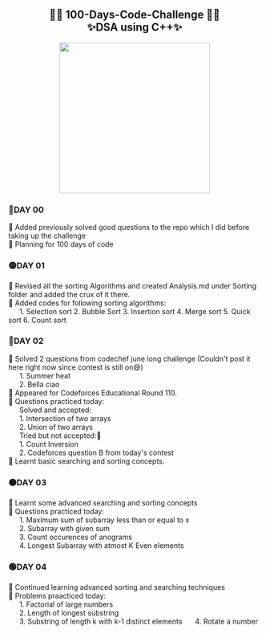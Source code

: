 <h2 align="center"> 🤩🚀 100-Days-Code-Challenge 🚀🤩 </br> ✨DSA using C++✨ </h2>
<p align="center">
<img align="center" src="https://github.com/Iamtripathisatyam/iamtripathisatyam/blob/master/Content/manufacturetocat.png" width="300"/>
</p>
<h3>🔴DAY 00</h3> 
🚀 Added previously solved good questions to the repo which I did before taking up the challenge </br>
🚀 Planning for 100 days of code </br>
<h3>🟡DAY 01</h3> 
🚀 Revised all the sorting Algorithms and created Analysis.md under Sorting folder and added the crux of it there.</br>
🚀 Added codes for following sorting algorithms:</br>
   &ensp; &ensp; 1. Selection sort 2. Bubble Sort 3. Insertion sort 4. Merge sort 5. Quick sort 6. Count sort </br>
<h3>🔵DAY 02</h3>
🚀 Solved 2 questions from codechef june long challenge (Couldn't post it here right now since contest is still on😅)</br>
&ensp; &ensp; 1. Summer heat <br>
&ensp; &ensp; 2. Bella ciao <br>
🚀 Appeared for Codeforces Educational Round 110. <br>
🚀 Questions practiced today:<br>
 &ensp; &ensp; Solved and accepted:<br>
 &ensp; &ensp; 1. Intersection of two arrays <br>
 &ensp; &ensp; 2. Union of two arrays <br>
 &ensp; &ensp; Tried but not accepted:🙁  <br>
 &ensp; &ensp; 1. Count Inversion<br>
 &ensp; &ensp; 2. Codeforces question B from today's contest<br>
🚀 Learnt basic searching and sorting concepts.<br>
<h3>🟠DAY 03</h3>
🚀 Learnt some advanced searching and sorting concepts <br>
🚀 Questions practiced today:<br>
&ensp; &ensp; 1. Maximum sum of subarray less than or equal to x <br>
&ensp; &ensp; 2. Subarray with given sum <br>
&ensp; &ensp; 3. Count occurences of anograms <br>
&ensp; &ensp; 4. Longest Subarray with atmost K Even elements <br>
<h3>🟢DAY 04</h3>
🚀 Continued learning advanced sorting and searching techniques <br>
🚀 Problems praacticed today: <br>
&ensp; &ensp; 1. Factorial of large numbers <br>
&ensp; &ensp; 2. Length of longest substring <br>
&ensp; &ensp; 3. Substring of length k with k-1 distinct elements
&ensp; &ensp; 4. Rotate a number

